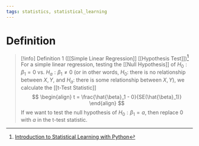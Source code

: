 ```yaml
---
tags: statistics, statistical_learning
---
```


# Definition

> [!info] Definition 1 ([[Simple Linear Regression]] [[Hypothesis Test]])[^1]
> For a simple linear regression, testing the [[Null Hypothesis]] of $H_0: \beta_1 = 0$ vs. $H_a: \beta_1 \neq 0$ (or in other words, $H_0:$ there is no relationship between $X, Y$, and $H_a:$ there is some relationship between $X, Y$), we calculate the [[t-Test Statistic]]
> $$
> \begin{align}
> t = \frac{\hat{\beta}_1 - 0}{SE(\hat{\beta}_1)}
> \end{align}
> $$
> If we want to test the null hypothesis of $H_0: \beta_1 = a$, then replace $0$ with $a$ in the t-test statistic.

[^1]: [Introduction to Statistical Learning with Python](zotero://open-pdf/library/items/9JTAJ2JI?page=85)